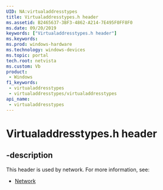 ```yaml
---
UID: NA:virtualaddresstypes
title: Virtualaddresstypes.h header
ms.assetid: B2465637-3BF3-4862-A214-7E495F0FF8F0
ms.date: 09/20/2019
keywords: ["Virtualaddresstypes.h header"]
ms.keywords: 
ms.prod: windows-hardware
ms.technology: windows-devices
ms.topic: portal
tech.root: netvista
ms.custom: Vb
product:
 - Windows
f1_keywords:
 - virtualaddresstypes
 - virtualaddresstypes/virtualaddresstypes
api_name:
 - virtualaddresstypes
---
```


# Virtualaddresstypes.h header


## -description

This header is used by network. For more information, see:

- [Network](../_netvista/index.md)

